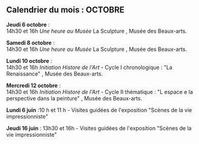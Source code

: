 ## Calendrier du mois : OCTOBRE 

**Jeudi 6 octobre** :  
14h30 et 16h _Une heure au Musée_  La Sculpture , Musée des Beaux-arts.

**Samedi 8 octobre** :  
14h30 et 16h _Une heure au Musée_  La Sculpture , Musée des Beaux-arts.

**Lundi 10 octobre** :  
14h30 et 16h  _Initiation Histore de l'Art_  - Cycle I chronologique : "La Renaissance" , Musée des Beaux-arts.

**Mercredi 12 octobre** :  
14h30 et 16h  _Initiation Histore de l'Art_  - Cycle II thématique : "L espace e la perspective dans la peinture" , Musée des Beaux-arts.

**Lundi 6 juin** :10 h  et 11 h -  Visites guidées de l'exposition  "Scènes de la vie impressionniste"

**Jeudi 16 juin** : 13h30 et 16h - Visites guidées de l'exposition  "Scènes de la vie impressionniste"
